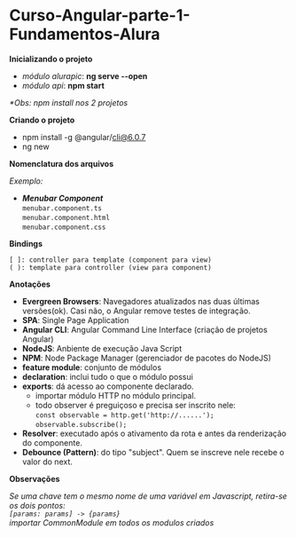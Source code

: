 # Curso-Angular-parte-1-Fundamentos-Alura

**Inicializando o projeto**

* _módulo alurapic_: **ng serve --open**
* _módulo api_: **npm start**

_*Obs: npm install nos 2 projetos_

**Criando o projeto**

* npm install -g @angular/cli@6.0.7
* ng new <nome do projeto>
  
**Nomenclatura dos arquivos**

_Exemplo:_
- _**Menubar Component**_   
   `menubar.component.ts`   
   `menubar.component.html`   
   `menubar.component.css`   
   
**Bindings**   

    [ ]: controller para template (component para view)   
    ( ): template para controller (view para component)   

**Anotações**

* **Evergreen Browsers**: Navegadores atualizados nas duas últimas versões(ok). Casi não, o Angular remove testes de integração.
* **SPA**: Single Page Application
* **Angular CLI**: Angular Command Line Interface (criação de projetos Angular)
* **NodeJS**: Anbiente de execução Java Script
* **NPM**: Node Package Manager (gerenciador de pacotes do NodeJS)
* **feature module**: conjunto de módulos
* **declaration**: inclui tudo o que o módulo possui
* **exports**: dá acesso ao componente declarado.
  - importar módulo HTTP no módulo principal.
  - todo observer é preguiçoso e precisa ser inscrito nele:   
    `const observable = http.get('http://......');`   
    `observable.subscribe();`   
* **Resolver**: executado após o ativamento da rota e antes da renderização do componente.
* **Debounce (Pattern)**: do tipo "subject". Quem se inscreve nele recebe o valor do next.

**Observações**

_Se uma chave tem o mesmo nome de uma variável em Javascript, retira-se os dois pontos:   
`[params: params] -> {params}`_   
_importar CommonModule em todos os modulos criados_
